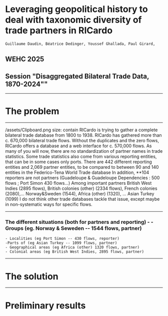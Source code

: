 # Leveraging geopolitical history to deal with taxonomic diversity of trade partners in RICardo
	Guillaume Daudin, Béatrice Dedinger, Youssef Ghallada, Paul Girard, 
## WEHC 2025
## Session "Disaggregated Bilateral Trade Data, 1870-2024""


---
# The problem


---


/assets/Clipboard.png
size: contain
RICardo is trying to gather a complete bilateral trade database from 1800 to 1938.
RICardo has gathered more than c. 670,000 bilateral trade flows. Without the duplicates and the zero flows, RICardo offers a database and a web interface for c. 570,000 flows. 
As many of you will now, there are no standardization of partner names in trade statistics. Some trade statistics also come from various reporting entities, that can be in some cases only ports.
There are 442 different reporting entities and 2,069 partner entities, to be compared to between 90 and 140 entities in the Federico-Tena World Trade database
In addition, **104 reporters are not partners (Guadeloupe & Guadeloupe Dependencies : 500 flows ; Port Simon 430 flows...)
Among important partners British West Indies (2895 flows), British colonies (other) (2334 flows), French colonies (2080),... Norway&Sweden (1544), Africa (other) (1320), ... Asian Turkey (1099)
I do not think other trade databases tackle that issue, except maybe in non-systematic ways for specific flows.


---
### The different situations (both for partners and reporting)	- 	- Groups (eg. Norway & Seweden -- 1544 flows, partner)
	- Localities (eg Port Simon -- 430 flows, reporter)
	-Parts of (eg Asian Turkey -- 1099 flows, partner)
	- Geographical areas (eg Africa (other) 1320 flows, partner)
	- Colonial areas (eg British West Indies, 2895 flows, partner)
---
# The solution


---
# Preliminary results
